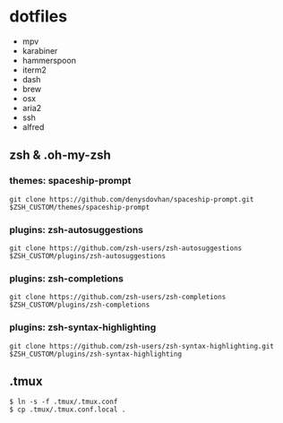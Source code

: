 # dotfiles

- mpv
- karabiner
- hammerspoon
- iterm2
- dash
- brew 
- osx
- aria2
- ssh
- alfred

## zsh & .oh-my-zsh

### themes: spaceship-prompt

```
git clone https://github.com/denysdovhan/spaceship-prompt.git $ZSH_CUSTOM/themes/spaceship-prompt
```

### plugins: zsh-autosuggestions

```
git clone https://github.com/zsh-users/zsh-autosuggestions $ZSH_CUSTOM/plugins/zsh-autosuggestions
```

### plugins: zsh-completions

```
git clone https://github.com/zsh-users/zsh-completions $ZSH_CUSTOM/plugins/zsh-completions
```

### plugins: zsh-syntax-highlighting

```
git clone https://github.com/zsh-users/zsh-syntax-highlighting.git $ZSH_CUSTOM/plugins/zsh-syntax-highlighting
```

## .tmux

```
$ ln -s -f .tmux/.tmux.conf
$ cp .tmux/.tmux.conf.local .
```
